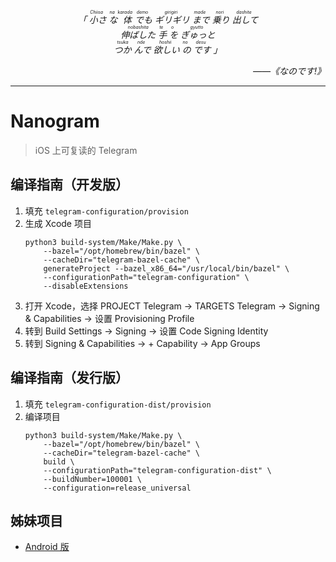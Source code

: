 <p style="text-align: center; font-style: italic" align="center"><i>「<ruby>
  小さ<rp>(</rp><rt>Chiisa</rt><rp>)</rp>
  な<rp>(</rp><rt>na</rt><rp>)</rp>
  体<rp>(</rp><rt>karada</rt><rp>)</rp>
  でも<rp>(</rp><rt>demo</rt><rp>)</rp>
  ギリギリ<rp>(</rp><rt>girigiri</rt><rp>)</rp>
  まで<rp>(</rp><rt>made</rt><rp>)</rp>
  乗り<rp>(</rp><rt>nori</rt><rp>)</rp>
  出して<rp>(</rp><rt>dashite</rt><rp>)</rp>
</ruby><br><ruby>
  伸ばした<rp>(</rp><rt>nobashita</rt><rp>)</rp>
  手<rp>(</rp><rt>te</rt><rp>)</rp>
  を<rp>(</rp><rt>o</rt><rp>)</rp>
  ぎゅっと<rp>(</rp><rt>gyutto</rt><rp>)</rp>
</ruby><br><ruby>
  つか<rp>(</rp><rt>tsuka</rt><rp>)</rp>
  んで<rp>(</rp><rt>nde</rt><rp>)</rp>
  欲しい<rp>(</rp><rt>hoshii</rt><rp>)</rp>
  の<rp>(</rp><rt>no</rt><rp>)</rp>
  です<rp>(</rp><rt>desu</rt><rp>)</rp>
</ruby>」</i></p>

<p style="text-align: right; font-style: italic" align="right"><i>——《なのです!》</i></p>

---

# Nanogram

> iOS 上可复读的 Telegram

## 编译指南（开发版）

1. 填充 `telegram-configuration/provision`
2. 生成 Xcode 项目
   ```
   python3 build-system/Make/Make.py \
       --bazel="/opt/homebrew/bin/bazel" \
       --cacheDir="telegram-bazel-cache" \
       generateProject --bazel_x86_64="/usr/local/bin/bazel" \
       --configurationPath="telegram-configuration" \
       --disableExtensions
   ```
3. 打开 Xcode，选择 PROJECT Telegram -> TARGETS Telegram -> Signing & Capabilities ->
   设置 Provisioning Profile
4. 转到 Build Settings -> Signing -> 设置 Code Signing Identity
5. 转到 Signing & Capabilities -> + Capability -> App Groups

## 编译指南（发行版）

1. 填充 `telegram-configuration-dist/provision`
2. 编译项目
   ```
   python3 build-system/Make/Make.py \
       --bazel="/opt/homebrew/bin/bazel" \
       --cacheDir="telegram-bazel-cache" \
       build \
       --configurationPath="telegram-configuration-dist" \
       --buildNumber=100001 \
       --configuration=release_universal
   ```

## 姊妹项目

- [Android 版](https://github.com/satouriko/nanogram-android)
